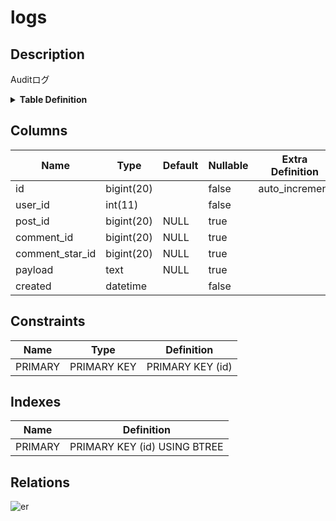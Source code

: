 # logs

## Description

Auditログ

<details>
<summary><strong>Table Definition</strong></summary>

```sql
CREATE TABLE `logs` (
  `id` bigint(20) NOT NULL AUTO_INCREMENT,
  `user_id` int(11) NOT NULL,
  `post_id` bigint(20) DEFAULT NULL,
  `comment_id` bigint(20) DEFAULT NULL,
  `comment_star_id` bigint(20) DEFAULT NULL,
  `payload` text DEFAULT NULL,
  `created` datetime NOT NULL,
  PRIMARY KEY (`id`)
) ENGINE=InnoDB DEFAULT CHARSET=utf8mb4 COMMENT='Auditログ'
```

</details>

## Columns

| Name | Type | Default | Nullable | Extra Definition | Children | Parents | Comment |
| ---- | ---- | ------- | -------- | ---------------- | -------- | ------- | ------- |
| id | bigint(20) |  | false | auto_increment |  |  |  |
| user_id | int(11) |  | false |  |  | [users](users.md) |  |
| post_id | bigint(20) | NULL | true |  |  | [posts](posts.md) |  |
| comment_id | bigint(20) | NULL | true |  |  | [comments](comments.md) |  |
| comment_star_id | bigint(20) | NULL | true |  |  | [comment_stars](comment_stars.md) |  |
| payload | text | NULL | true |  |  |  |  |
| created | datetime |  | false |  |  |  |  |

## Constraints

| Name | Type | Definition |
| ---- | ---- | ---------- |
| PRIMARY | PRIMARY KEY | PRIMARY KEY (id) |

## Indexes

| Name | Definition |
| ---- | ---------- |
| PRIMARY | PRIMARY KEY (id) USING BTREE |

## Relations

![er](logs.svg)
